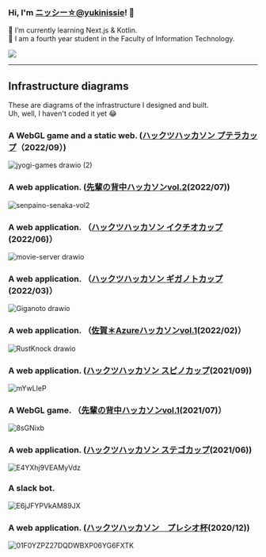 ### Hi, I'm [ニッシー☆@yukinissie](https://twitter.com/yukinissie)! 👋

🌱 I’m currently learning Next.js & Kotlin.<br>
🏫 I am a fourth year student in the Faculty of Information Technology.

<a href="https://github.com/anuraghazra/github-readme-stats" style="display:block">
  <img src="https://github-readme-stats.vercel.app/api?username=yukinissie&count_private=true&show_icons=true&theme=chartreuse-dark" />
</a>
<!--
<a href="https://github.com/anuraghazra/github-readme-stats" style="display:block">
  <img align="left" src="https://github-readme-stats.vercel.app/api/top-langs/?username=yukinissie&theme=chartreuse-dark&langs_count=4&hide=php" />
</a>
-->

<hr>

## Infrastructure diagrams

These are diagrams of the infrastructure I designed and built.<br>
Uh, well, I haven't coded it yet 😂

### A WebGL game and a static web. ([ハックツハッカソン プテラカップ](https://hackz-community.doorkeeper.jp/events/139666)（2022/09）)
![jyogi-games drawio (2)](https://user-images.githubusercontent.com/38881185/192003799-06f9ba1d-a20a-48c7-b0f8-e6625bb1dc88.png)

### A web application. ([先輩の背中ハッカソンvol.2](https://hackz-community.doorkeeper.jp/events/138442)(2022/07))
![senpaino-senaka-vol2](https://user-images.githubusercontent.com/38881185/192004699-1a9a4810-8a2f-48e5-8e4c-d7866df41c3c.png)

### A web application. （[ハックツハッカソン イクチオカップ](https://cup.hackz.team/ichthyo/)(2022/06)）
![movie-server drawio](https://user-images.githubusercontent.com/38881185/192002846-0ce654d2-2efb-4659-b421-1879b82fd393.png)

### A web application. （[ハックツハッカソン ギガノトカップ](https://cup.hackz.team/giganoto/)(2022/03)）
![Giganoto drawio](https://user-images.githubusercontent.com/38881185/191999188-7949fc7c-c943-44e6-9b0d-27db90e827a8.png)

### A web application. （[佐賀＊Azureハッカソンvol.1](https://hackz.connpass.com/event/235831/)(2022/02)）
![RustKnock drawio](https://user-images.githubusercontent.com/38881185/192002120-0d074277-69f7-4341-83ae-df2528379b63.png)

### A web application. ([ハックツハッカソン スピノカップ](https://cup.hackz.team/spino/)(2021/09))
![mYwLIeP](https://user-images.githubusercontent.com/38881185/137230199-98ddb642-27a0-4423-851b-14c56710a49b.png)

### A WebGL game. （[先輩の背中ハッカソンvol.1](https://hackz.connpass.com/event/217791/)(2021/07)）
![8sGNixb](https://user-images.githubusercontent.com/38881185/137230240-ba24c81c-2f17-4509-a230-6c5c0fd9a3ec.png)

### A web application. ([ハックツハッカソン ステゴカップ](https://cup.hackz.team/stego/)(2021/06))
![E4YXhj9VEAMyVdz](https://user-images.githubusercontent.com/38881185/137230243-ad319f1b-9728-4347-8fb9-651c23bd2801.png)

### A slack bot.
![E6jJFYPVkAM89JX](https://user-images.githubusercontent.com/38881185/137230248-223335fc-4087-48af-94ff-9436aefb0f4a.png)

### A web application. ([ハックツハッカソン　プレシオ杯](https://hackz.connpass.com/event/192814/)(2020/12))
![01F0YZPZ27DQDWBXP06YG6FXTK](https://user-images.githubusercontent.com/38881185/137230252-1ea6d34e-fe22-4034-b517-ae9a7bd53bcc.png)
